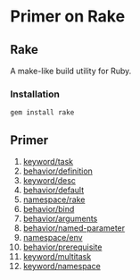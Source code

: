 # Primer on Rake

## Rake

A make-like build utility for Ruby.

### Installation

```
gem install rake
```

## Primer

1. [keyword/task](keyword/task/Rakefile)
2. [behavior/definition](behavior/definition/Rakefile)
3. [keyword/desc](keyword/desc/Rakefile)
4. [behavior/default](behavior/default/Rakefile)
5. [namespace/rake](namespace/rake/Rakefile)
6. [behavior/bind](behavior/bind/Rakefile)
7. [behavior/arguments](behavior/arguments/Rakefile)
8. [behavior/named-parameter](behavior/named-parameter/Rakefile)
9. [namespace/env](namespace/env/Rakefile)
10. [behavior/prerequisite](behaviour/prerequisite/Rakefile)
11. [keyword/multitask](keyword/multitask/Rakefile)
12. [keyword/namespace](keyword/namespace/Rakefile)
